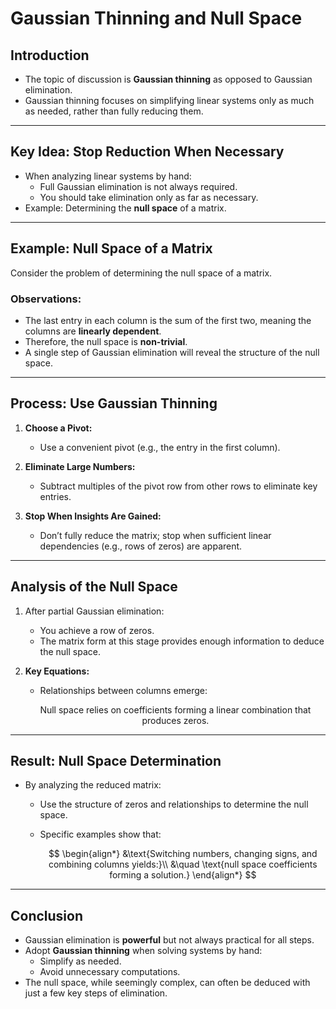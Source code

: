 # Gaussian Thinning and Null Space

## Introduction
- The topic of discussion is **Gaussian thinning** as opposed to Gaussian elimination.
- Gaussian thinning focuses on simplifying linear systems only as much as needed, rather than fully reducing them.

---

## Key Idea: Stop Reduction When Necessary
- When analyzing linear systems by hand:
  - Full Gaussian elimination is not always required.
  - You should take elimination only as far as necessary.
- Example: Determining the **null space** of a matrix.

---

## Example: Null Space of a Matrix
Consider the problem of determining the null space of a matrix.

### Observations:
- The last entry in each column is the sum of the first two, meaning the columns are **linearly dependent**.
- Therefore, the null space is **non-trivial**.
- A single step of Gaussian elimination will reveal the structure of the null space.

---

## Process: Use Gaussian Thinning

1. **Choose a Pivot:**
   - Use a convenient pivot (e.g., the entry in the first column).

2. **Eliminate Large Numbers:**
   - Subtract multiples of the pivot row from other rows to eliminate key entries.

3. **Stop When Insights Are Gained:**
   - Don’t fully reduce the matrix; stop when sufficient linear dependencies (e.g., rows of zeros) are apparent.

---

## Analysis of the Null Space

1. After partial Gaussian elimination:
   - You achieve a row of zeros.
   - The matrix form at this stage provides enough information to deduce the null space.
   
2. **Key Equations:**
   - Relationships between columns emerge:
   
   $$
   \text{Null space relies on coefficients forming a linear combination that produces zeros.}
   $$

---

## Result: Null Space Determination
- By analyzing the reduced matrix:
  - Use the structure of zeros and relationships to determine the null space.
  - Specific examples show that:
  
    $$
    \begin{align*}
    &\text{Switching numbers, changing signs, and combining columns yields:}\\
    &\quad \text{null space coefficients forming a solution.}
    \end{align*}
    $$
  
---

## Conclusion

- Gaussian elimination is **powerful** but not always practical for all steps.
- Adopt **Gaussian thinning** when solving systems by hand:
  - Simplify as needed.
  - Avoid unnecessary computations.
- The null space, while seemingly complex, can often be deduced with just a few key steps of elimination.

